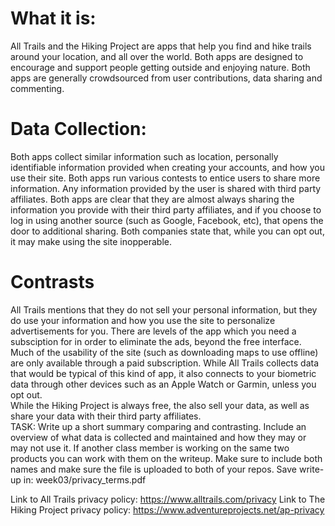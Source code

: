 # What it is:
All Trails and the Hiking Project are apps that help you find and hike trails around your location, and all over the world.  Both apps are designed to encourage and support people getting outside and enjoying nature.  Both apps are generally crowdsourced from user contributions, data sharing and commenting.  
# Data Collection: 
Both apps collect similar information such as location, personally identifiable information provided when creating your accounts, and how you use their site.   Both apps run various contests to entice users to share more information.  Any information provided by the user is shared with third party affiliates.  Both apps are clear that they are almost always sharing the information you provide with their third party affiliates, and if you choose to log in using another source (such as Google, Facebook, etc), that opens the door to additional sharing. Both companies state that, while you can opt out, it may make using the site inopperable.  
# Contrasts
All Trails mentions that they do not sell your personal information, but they do use your information and how you use the site to personalize advertisements for you.  There are levels of the app which you need a subsciption for in order to eliminate the ads, beyond the free interface.  Much of the usability of the site (such as downloading maps to use offline) are only available through a paid subscription.  While All Trails collects data that would be typical of this kind of app, it also connects to your biometric data through other devices such as an Apple Watch or Garmin, unless you opt out. 
<br>
While the Hiking Project is always free, the also sell your data, as well as share your data with their third party affiliates.  
TASK: Write up a short summary comparing and contrasting. Include an overview of what data is collected and maintained and how they may or may not use it.
If another class member is working on the same two products you can work with them on the writeup. Make sure to include both names and make sure the file is uploaded to both of your repos.
Save write-up in: week03/privacy_terms.pdf

Link to All Trails privacy policy: https://www.alltrails.com/privacy
Link to The Hiking Project privacy policy: https://www.adventureprojects.net/ap-privacy
